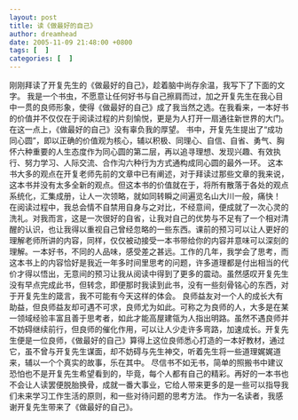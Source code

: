```yaml
---
layout: post
title: 读《做最好的自己》
author: dreamhead
date: 2005-11-09 21:48:00 +0800
tags: [  ]
categories: [  ]
---
```


刚刚拜读了开复先生的《做最好的自己》，趁着脑中尚存余温，我写下了下面的文字。 我是一个书虫，不愿意让任何好书与自己擦肩而过，加之开复先生在我心目中一贯的良师形象，使得《做最好的自己》成了我当然之选。在我看来，一本好书的价值并不仅仅在于阅读过程的片刻愉悦，更是为人打开一扇通往新世界的大门。在这一点上，《做最好的自己》没有辜负我的厚望。 书中，开复先生提出了“成功同心圆”，即以正确的价值观为核心，辅以积极、同理心、自信、自省、勇气、胸怀六种重要的人生态度作为同心圆的第二层，再以追寻理想、发现兴趣、有效执行、努力学习、人际交流、合作沟六种行为方式通构成同心圆的最外一环。 这本书大多的观点在开复老师先前的文章中已有阐述，对于拜读过那些文章的我来说，这本书并没有太多全新的观点。但这本书的价值就在于，将所有散落于各处的观点系统化，汇集成册，让人一次领略，就如同转瞬之间遍览名山大川一般，痛快！ 在阅读过程中，我总会情不自禁用自身与之对比，不经意间，便成就了一次心灵的洗礼。对我而言，这是一次很好的自省，让我对自己的优势与不足有了一个相对清醒的认识，也让我得以重视自己曾经忽略的一些东西。课前的预习可以让人更好的理解老师所讲的内容，同样，仅仅被动接受一本书带给你的内容并意味可以深刻的理解。一本好书，不同的人品味，感受差之甚远。工作的几年，我学会了思考，而这本书上的内容恰好是我近一年多时间里思考的问题，许多道理都是付出相当的代价才得以悟出，无意间的预习让我从阅读中得到了更多的震动。虽然感叹开复先生没有早点完成此书，但转念，即便那时我读到此书，没有一些刻骨铭心的东西，对于开复先生的箴言，我不可能有今天这样的体会。 良师益友对一个人的成长大有助益，但良师益友却可遇不可求，良师尤为如此。可称之为良师的人，大多是在某一领域经验丰富且善于思考者，如此才能高屋建瓴为人指出明路。虽然不遇良师并不妨碍继续前行，但良师的催化作用，可以让人少走许多弯路，加速成长。开复先生便是一位良师，《做最好的自己》算得上这位良师悉心打造的一本好教材，通过它，虽不曾与开复先生谋面，却不妨碍与先生神交，听着先生将一些道理娓娓道来，辅以一个个真实的故事，乐在其中。 尽信书不如无书，简单的照搬书中建议恐怕也不是开复先生希望看到的，毕竟，每个人都有自己的精彩。再好的一本书也不会让人读罢便脱胎换骨，成就一番大事业，它给人带来更多的是一些可以指导我们未来学习工作生活的原则，和一些对待问题的思考方法。 作为一名读者，我感谢开复先生带来了《做最好的自己》。


